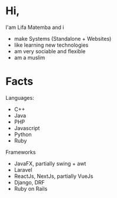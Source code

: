# Hi, 
I'am Lifa Matemba and i 
- make Systems (Standalone + Websites)
- like learning new technologies
- am very sociable and flexible
- am a muslim

# Facts

  Languages:
 - C++
 - Java
 - PHP
 - Javascript
 - Python
 - Ruby
 
 Frameworks
 - JavaFX, partially swing + awt
 - Laravel
 - ReactJs, NextJs, partially VueJs
 - Django, DRF
 - Ruby on Rails


<!---
lmatemba5/lmatemba5 is a ✨ special ✨ repository because its `README.md` (this file) appears on your GitHub profile.
You can click the Preview link to take a look at your changes.
--->
